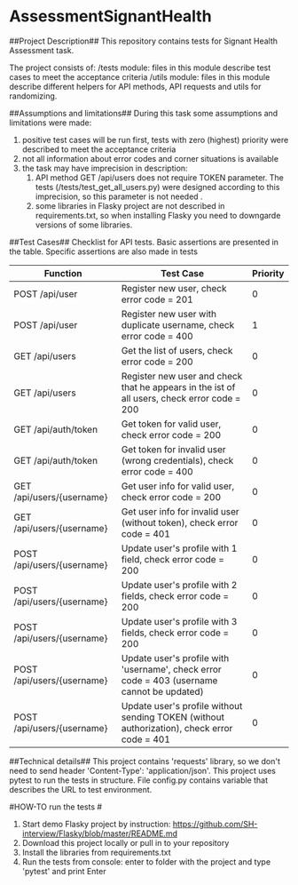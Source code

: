 # AssessmentSignantHealth #

##Project Description##
This repository contains tests for Signant Health Assessment task.

The project consists of:
/tests module: files in this module describe test cases to meet the acceptance criteria
/utils module: files in this module describe different helpers for API methods, API requests and utils for randomizing.

##Assumptions and limitations##
During this task some assumptions and limitations were made:
1) positive test cases will be run first, tests with zero (highest) priority were described to meet the acceptance criteria
2) not all information about error codes and corner situations is available
3) the task may have imprecision in description:
   1) API method GET /api/users does not require TOKEN parameter. The tests (/tests/test_get_all_users.py) were designed according to this imprecision, so this parameter is not needed .
   2) some libraries in Flasky project are not described  in requirements.txt, so when installing Flasky you need to downgarde versions of some libraries.


##Test Cases##
Checklist for API tests. Basic assertions are presented in the table. Specific assertions are also made in tests

| Function                   | Test Case                                                                                   | Priority |
|----------------------------|---------------------------------------------------------------------------------------------|----------|
| POST /api/user             | Register new user, check error code = 201                                                   | 0        |
| POST /api/user             | Register new user with duplicate username, check error code = 400                           | 1        |
| GET /api/users             | Get the list of users, check error code = 200                                               | 0        |
| GET /api/users             | Register new user and check that he appears in the ist of all users, check error code = 200 | 0        |
| GET /api/auth/token        | Get token for valid user, check error code = 200                                            | 0        |
| GET /api/auth/token        | Get token for invalid user (wrong credentials), check error code = 400                      | 0        |
| GET /api/users/{username}  | Get user info for valid user, check error code = 200                                        | 0        |
| GET /api/users/{username}  | Get user info for invalid user (without token), check error code = 401                      | 0        |
| POST /api/users/{username} | Update user's profile with 1 field, check error code = 200                                  | 0        |
| POST /api/users/{username} | Update user's profile with 2 fields, check error code = 200                                 | 0        |
| POST /api/users/{username} | Update user's profile with 3 fields, check error code = 200                                 | 0        |
| POST /api/users/{username} | Update user's profile with 'username', check error code = 403 (username cannot be updated)  | 0        |
| POST /api/users/{username} | Update user's profile without sending TOKEN (without authorization), check error code = 401 | 0        |
 
##Technical details##
This project contains 'requests' library, so we don't need to send header 'Content-Type': 'application/json'. 
This project uses pytest to run the tests in structure.
File config.py contains variable that describes the URL to test environment.

#HOW-TO run the tests #
1. Start demo Flasky project by instruction: https://github.com/SH-interview/Flasky/blob/master/README.md
2. Download this project locally or pull in to your repository 
3. Install the libraries from requirements.txt
4. Run the tests from console: enter to folder with the project and type 'pytest' and print Enter

